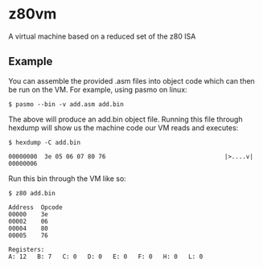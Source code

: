 # z80vm
A virtual machine based on a reduced set of the z80 ISA

## Example
You can assemble the provided .asm files into object code which can then be run on the VM.
For example, using pasmo on linux:

```
$ pasmo --bin -v add.asm add.bin
```

The above will produce an add.bin object file.  Running this file through hexdump will show us the machine code our VM reads and executes:

```
$ hexdump -C add.bin

00000000  3e 05 06 07 80 76                                 |>....v|
00000006 
```

Run this bin through the VM like so:

```
$ z80 add.bin

Address  Opcode
00000    3e
00002    06
00004    80
00005    76

Registers:
A: 12   B: 7   C: 0   D: 0   E: 0   F: 0   H: 0   L: 0
```
